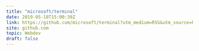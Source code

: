 ```yaml
---
title: "microsoft/terminal"
date: 2019-05-18T15:00:39Z
link: https://github.com/microsoft/terminal?utm_medium=RSS&utm_source=hune
site: github.com
topic: Webdev
draft: false
---
```

